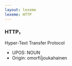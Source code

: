 ```yaml
---
layout: lexeme
lexeme: HTTP
---
```


###  HTTP₁

Hyper-Text Transfer Protocol
* UPOS:  NOUN
* Origin:  omorfi|joukahainen

